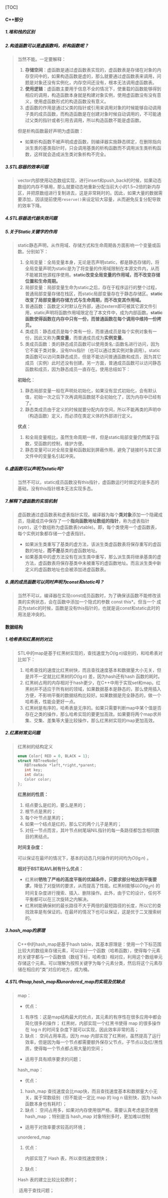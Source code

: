 [TOC]

#### C++部分

##### 1.堆和栈的区别

>
>
>

##### 2.构造函数可以是虚函数吗，析构函数呢？

>当然不能。一定要解释：
>
>1. **存储空间**：虚函数是通过虚函数表实现的，虚函数表是存储在对象的内存空间中的，如果构造函数是虚的，那么就要通过虚函数表来调用，问题是对象还没有实例化，内存空间还没有，根本无法调用虚函数表。
>2. **使用逻辑**：虚函数主要用于信息不全的情况下，使重载的函数能够得到相应的调用，构造函数本身就是构建对象实例，使用虚函数没有没有意义，使用虚函数形式的构造函数没有意义。
>3. 虚函数的作用是通过父类的指针或引用来调用对象的时候能够自动调用子类的成员函数，而构造函数是在创建对象时候自动调用的，不可能通过父类的指针或者引用去调用，所以构造函数不能是虚函数。
>
>但是析构函数最好声明为虚函数：
>
>* 如果析构函数不被声明成虚函数，则编译器实施静态绑定，在删除指向派生类的基类指针时，只会调用基类的析构函数而不调用派生类析构函数，这样就会造成派生类对象析构不完全。

##### 3.STL容器的效率问题

>vector内部使用动态数组实现，进行insert和push_back的时候，如果动态数组的内存不够用，那么就要动态地重新分配当前大小的1.5~2倍的新内存区，并把原数组进行复制进去，这是非常耗时的。因此，如果大量的数据需要添加，因该提前使用`reserve()`来设定较大容量，从而避免反复分配导致的效率下降。

##### 4.STL容器迭代器失效问题

>
>
>

##### 5.关于Static关键字的作用

>static静态声明，从作用域、存储方式和生命周期各方面影响一个变量或函数。分别如下：
>
>1. 全局变量：全局变量本身，无论是否声明static，都是静态存储的，将全局变量声明为static是为了将变量的作用域限制在本源文件内，从而不能被其他源程序使用。**static改变全局变量的作用域，而不改变存储位置和生命周期。**
>2. 局部变量：局部变量生命为static之后，存在于程序运行的整个过程，普通局部变量存储在栈区，而static局部变量存在于静态存储区。**static改变了局部变量的存储方式与生命周期，而不改变其作用域。**
>3. 普通函数：函数定义时默认在外部，通过extern即可被其它源文件引用，static声明将函数作用域限定在了本文件中，成为内部函数。**static函数使得函数在内存中只有一份，而普通函数在每个调用中维持一份拷贝。**
>4. 类成员：静态成员是每个类有一份，而普通成员是每个实例对象有一份，因此又称为**类变量**，而普通成员成为**实例变量**。
>5. 类成员函数：类的静态成员函数可以使用类名::函数名进行访问，因为它不属于类对象，没有this指针（也可以通过类实例对象调用）。static类函数可以访问类静态成员，但是不能访问普通函数和成员，因为其它成员（实例）此时还没有创建。另一方面，普通成员函数可以访问静态函数和成员，因为静态成员一直存在。使用总结如下：
>
>**初始化**：
>
>1. 静态局部变量一般在声明处初始化，如果没有显式初始化，会有默认值，初始一次之后下次再调用函数就不会初始化了，因为内存中已经有了。
>2. 静态类成员由于定义的时候就要分配内存空间，所以不能再类的声明中（构造函数）定义，而必须在类定义体的外部进行定义。
>
>**优点**：
>
>1. 和全局变量相比，虽然生命周期一样，但是static局部变量仍然属于函数，受函数的控制，维护方便。
>2. 静态变量可以对全局变量和函数起到屏蔽作用，避免了链接时与其它源文件中的变量名引起冲突。

##### 6.虚函数可以声明为static吗?

>当然不可以，static成员函数没有this指针，虚函数运行时绑定的是多态的基础，没有this指针根本无法实现多态。

##### 7.解释下虚函数的实现机制

>虚函数通过虚函数表和虚表指针实现。编译器为每个**类对象**添加一个隐藏成员，隐藏成员中保存了一个**指向函数地址数组的指针**，称为虚表指针(vptr)，这个数组称为虚函数表(vtable)。即，每个类使用一个虚函数表，每个实例对象都存储一个虚表指针。
>
>* 如果派生类重写了基类的虚方法，该派生类虚函数表将保存重写的虚函数的地址，**而不是**基类的虚函数地址。
>* 如果基类中的虚方法没有在派生类中重写，那么派生类将继承基类的虚方法，虚函数表将保存基类中未被重写的虚函数地址。而且派生类中新定义的虚函数地址也会被添加进虚函数表。

##### 8.类的成员函数可以同时声明为const和static吗？

>当然不可以，编译器在实现const成员函数时，为了确保该函数不能修改该类的实例状态，会在函数中添加一个隐式的参数 const this*。但当一个 成员为static的时候，函数是没有this指针的，也就是说const和static此时的用法是冲突的。

#### 数据结构

##### 1.哈希表和红黑树的对比

>STL中的map是基于红黑树实现的，查找速度为$O(\lg n)​$ 级别的，和哈希表对比如下：
>
>1. 哈希查找的速度比红黑树快，而且查找速度基本和数据量大小无关，但是并不一定就比红黑树的$O(\lg n)$ 差，因为hash还有hash 函数的耗时。
>2. 红黑树占用的内存相对于hash更少，在C++中用于实现set和map。红黑树并不适应于所有树的领域，如果数据基本是静态的，那么使用插入方便，不影响平衡的数据结构比较好。如果数据是完全静态的，做一个哈希表，性能会更好一点。
>3. 红黑树是有序的，哈希表是无序的。如果只需要判断map中某个值是否存在之类的操作，那么哈希实现的要更加高效。如果要将两个map求并集、交集、差集等大量比较操作，那么红黑树实现的map更加高效。

##### 2.红黑树常见问题

>红黑树的结构定义
>
>```c++
>enum Color{ RED = 0, BLACK = 1};
>struct RBTreeNode{
>    RBTreeNode *left,*right,*parent;
>    int key;
>    int data;
>    Color color;
>};
>```
>
>**红黑树的性质：**
>
>1. 结点要么是红的，要么是黑的；
>2. 根节点是黑的；
>3. 每个叶节点是黑的；
>4. 如果一个结点是红的，那么它的两个儿子是黑的；
>5. 对任一节点而言，其叶节点树尾端NIL指针的每一条路径都包含相同数目的黑结点。
>
>**时间复杂度：**
>
>可以保证在最坏的情况下，基本的动态几何操作的时间均为$O(\lg n)$ 。
>
>**相对于BST和AVL树有什么优点：**
>
>* 红黑树**牺牲了严格的高度平衡的优越条件，只要求部分地达到平衡要求**，降低了对旋转的要求，从而提高了性能。红黑树能够以$O(\lg_2 n)$ 的时间复杂度进行搜索、插入、删除操作。此外，由于它的设计，任何不平衡都可以在三次旋转之内解决。
>* 红黑树能确保树的最长路径不大于两倍的最短路径的长度，所以它的查找效率是有保证的。在最坏的情况下也可以保证，这是优于二叉搜索树的。

##### 3.hash_map的原理

>C++中的hash_map是基于hash table，其基本原理是：使用一个下标范围比较大的数组来存储元素，可以设计一个函数（哈希函数），使得每个元素的关键字都与一个函数值（数组下标，哈希值）相对应，利用这个数组单元存储这个元素。可以理解为按照关键字为每个元素分类，然后将这个元素存储在相应的“类”对应的地方，成为桶。

##### 4.STL中map,hash_map和unordered_map的实现及优缺点

>map： 
>
>* 优点： 
>  1. 有序性：这是map结构最大的优点，其元素的有序性在很多应用中都会简化很多的操作；
>     红黑树，内部实现一个红黑书使得 map 的很多操作在 log n 的时间复杂度下就可以实现，因此效率非常的高；
>  2. 缺点： 
>     空间占用率高，因为 map 内部实现了红黑树，虽然提高了运行效率，但是因为每一个节点都需要额外保存父节点，子节点以及红/黑性质，使得每一个节点都占用大量的空间；
>
>- 适用于具有顺序要求的问题；
>
>hash_map： 
>
>* 优点： 
>  1. hash_map 查找速度会比map快，而且查找速度基本和数据量大小无关，属于常数级别（但不能说一定比 map 的 log n 级别快，因为 hash 函数本身也有耗时）；
>  2. 缺点： 
>     空间占用多，如果对内存使用很严格，需要认真考虑是否使用 hash_map ；特别是当 hash_map 对象特别多时，更加难以控制
>
>* 适用于对效率要求较高的环境；
>
>unordered_map
>
>1. 优点：
>
>    内部实现了 Hash 表，所以查找速度很快；
>
>2. 缺点：
>
>   Hash 表的建立比较比较费时；
>
>​	适用于查找问题；